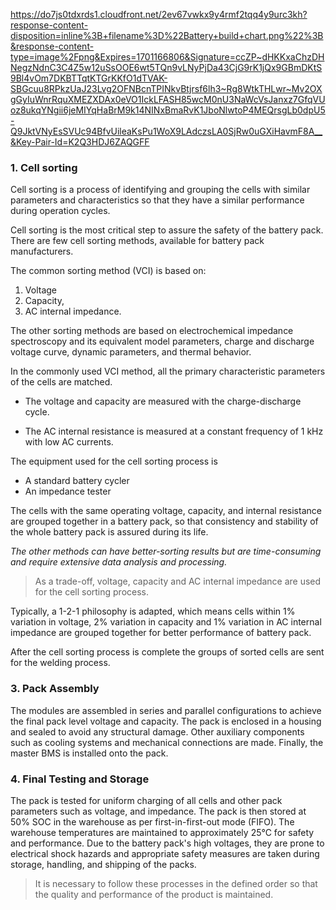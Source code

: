 https://do7js0tdxrds1.cloudfront.net/2ev67vwkx9y4rmf2tqq4y9urc3kh?response-content-disposition=inline%3B+filename%3D%22Battery+build+chart.png%22%3B&response-content-type=image%2Fpng&Expires=1701166806&Signature=ccZP~dHKKxaChzDHNegzNdnC3C4Z5w12uSsOOE6wt5TQn9vLNyPjDa43CjG9rK1jQx9GBmDKtS9Bl4vOm7DKBTTqtKTGrKKfO1dTVAK-SBGcuu8RPkzUaJ23Lvg2OFNBcnTPINkvBtjrsf6lh3~Rg8WtkTHLwr~Mv2OXgGyIuWnrRquXMEZXDAx0eVO1IckLFASH85wcM0nU3NaWcVsJanxz7GfqVUoz8ukqYNgii6jeMIYqHaBrM9k14NINxBmaRvK1JboNlwtoP4MEQrsgLb0dpU5-Q9JktVNyEsSVUc94BfvUileaKsPu1WoX9LAdczsLA0SjRw0uGXiHavmF8A__&Key-Pair-Id=K2Q3HDJ6ZAQGFF

### 1. Cell sorting

Cell sorting is a process of identifying and grouping the cells with similar parameters
and characteristics so that they have a similar performance during operation cycles. 

Cell sorting is the most critical step to assure the safety of the battery pack. There are few cell sorting methods, available for battery pack manufacturers. 

The common sorting method (VCI) is based on:
1. Voltage
2. Capacity, 
3. AC internal impedance. 

The other sorting methods are based on electrochemical impedance spectroscopy and its equivalent model parameters, charge and discharge voltage curve, dynamic parameters, and thermal behavior.  

In the commonly used VCI method, all the primary characteristic parameters of the cells are matched. 
* The voltage and capacity are measured with the charge-discharge cycle. 

* The AC internal resistance is measured at a constant frequency of 1 kHz with low AC currents. 

The equipment used for the cell sorting process is 
* A standard battery cycler 
* An impedance tester 

The cells with the same operating voltage, capacity, and internal resistance are grouped together in a battery pack, so that consistency and stability of the whole battery pack is assured during its life. 

_The other methods can have better-sorting results but are time-consuming and require extensive data analysis and processing._

>As a trade-off, voltage, capacity and AC internal impedance are used for the cell sorting process.

Typically, a 1-2-1 philosophy is adapted, which means cells within 1% variation in voltage, 2%
variation in capacity and 1% variation in AC internal impedance are grouped together for better
performance of battery pack. 

After the cell sorting process is complete the groups of sorted cells are sent for the welding process.

### 3. Pack Assembly

The modules are assembled in series and parallel configurations to achieve
the final pack level voltage and capacity. The pack is enclosed in a housing and sealed to avoid
any structural damage. Other auxiliary components such as cooling systems and mechanical
connections are made. Finally, the master BMS is installed onto the pack.

### 4. Final Testing and Storage

The pack is tested for uniform charging of all cells and other pack
parameters such as voltage, and impedance. The pack is then stored at 50% SOC in the warehouse as
per first-in-first-out mode (FIFO). The warehouse temperatures are maintained to approximately 25°C
for safety and performance. Due to the battery pack's high voltages, they are prone to electrical shock hazards
and appropriate safety measures are taken during storage, handling, and shipping of the packs.

>It is necessary to follow these processes in the defined order so that the quality and performance of the
product is maintained.